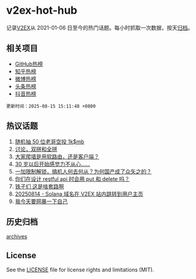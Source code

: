 # v2ex-hot-hub

 记录[V2EX](https://www.v2ex.com/)从 2021-01-06 日至今的热门话题。每小时抓取一次数据，按天[归档](archives)。
 
 ## 相关项目

- [GitHub热榜](https://github.com/snaildev/github-hot-hub)
- [知乎热榜](https://github.com/snaildev/zhihu-hot-hub)
- [微博热榜](https://github.com/snaildev/weibo-hot-hub)
- [头条热榜](https://github.com/snaildev/toutiao-hot-hub)
- [抖音热榜](https://github.com/snaildev/douyin-hot-hub)


 `更新时间：2025-08-15 15:11:48 +0800`

## 热议话题

1. [随机抽 50 位老哥空投 1k$mb](https://www.v2ex.com/t/1152589)
1. [讨论，双拼和全拼](https://www.v2ex.com/t/1152517)
1. [大家爬墙是用软路由，还是客户端？](https://www.v2ex.com/t/1152540)
1. [30 岁以后开始感觉力不从心……](https://www.v2ex.com/t/1152527)
1. [一加限制解锁，搞机人何去何从？为何国产成了众矢之的？](https://www.v2ex.com/t/1152508)
1. [你们在设计 restful api 时会用 put 和 delete 吗？](https://www.v2ex.com/t/1152509)
1. [铁子们 这是啥套路啊](https://www.v2ex.com/t/1152375)
1. [20250814 - Solana 域名在 V2EX 站内跳转到用户主页](https://www.v2ex.com/t/1152423)
1. [我今天要网暴一下自己](https://www.v2ex.com/t/1152536)

## 历史归档

[archives](archives)

## License

See the [LICENSE](LICENSE) file for license rights and limitations (MIT).
